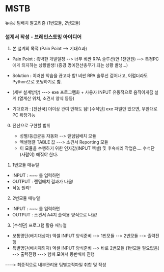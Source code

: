 # MSTB
뉴송J 팀배치 알고리즘 (1번모듈, 2번모듈)



### 설계서 작성 - 브레인스토밍 아이디어

1. 본 설계의 목적 (Pain Point --> 기대효과)
  - Pain Point : 촉박한 개발일정 --> 너무 비싼 RPA 솔루션(연 1천만원) --> 특정PC에게 의지하는 상황발생!
 (증경 명예전산총무가 되는 상황 발생...)
    
  - Solution : 이러한 악습을 끊고자 함!
      비싼 RPA 솔루션 걷어내고, 어렵더라도 Python으로 코딩하기로 함.
    
  -   (세부 설계방향) ---> exe 프로그램화 + 사용자 INPUT 유동적으로 움직이게끔 설계  (열계산 위치, 소견서 양식 등등)
  
  - 기대효과 : [전산국] 더이상 관여 안해도 됨!  [수석단] exe 파일만 있으면, 무한대로 PC 확장가능


0. 전산으로 구현할 범위
    - 성별/등급균등 자동화 --> 랜덤팀배치 모듈
    - 엑셀행렬 TABLE 값 ---> 소견서 Reporting 모듈
    - 이 모듈을 수행하기 위한 인자값(INPUT 엑셀) 및 후속처리 작업은.... 수석단(사람이) 해줘야 한다.

2. 1번모듈 매뉴얼
 - INPUT : ~~~ 를 입력하면
 - OUTPUT : 랜덤배치 결과가 나옴! 
 - 작동 원리!

2. 2번모듈 매뉴얼
 - INPUT : ~~~ 를 입력하면
 - OUTPUT : 소견서 A4지 출력용 양식으로 나옴!

3. [수석단] 프로그램 활용 매뉴얼
- 보통명단(배치대상자) 엑셀 INPUT 양식준비  --> 1번모듈 --> 2번모듈 --> 출력진행
- 특별명단(배치제외자) 엑셀 INPUT 양식준비 --> 바로 2번모듈 (1번모듈 필요없음) --> 출력진행 ---> 함께 모여서 동반배치 진행

----> 최종적으로 내부관리용 팀별교적파일 취합 및 작성
